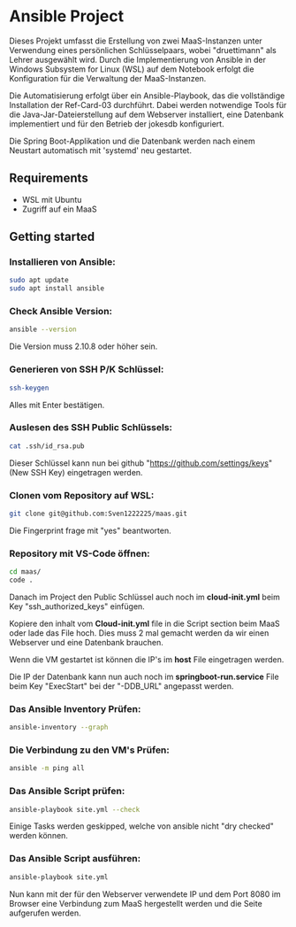 # Ansible Project

Dieses Projekt umfasst die Erstellung von zwei MaaS-Instanzen unter Verwendung eines persönlichen Schlüsselpaars, wobei "druettimann" als Lehrer ausgewählt wird. Durch die Implementierung von Ansible in der Windows Subsystem for Linux (WSL) auf dem Notebook erfolgt die Konfiguration für die Verwaltung der MaaS-Instanzen.

Die Automatisierung erfolgt über ein Ansible-Playbook, das die vollständige Installation der Ref-Card-03 durchführt. Dabei werden notwendige Tools für die Java-Jar-Dateierstellung auf dem Webserver installiert, eine Datenbank implementiert und für den Betrieb der jokesdb konfiguriert.

Die Spring Boot-Applikation und die Datenbank werden nach einem Neustart automatisch mit 'systemd' neu gestartet.

## Requirements

- WSL mit Ubuntu
- Zugriff auf ein MaaS

## Getting started

### Installieren von Ansible:
```bash
sudo apt update
sudo apt install ansible
```

### Check Ansible Version:
```bash
ansible --version
```
Die Version muss 2.10.8 oder höher sein.

### Generieren von SSH P/K Schlüssel:
```bash
ssh-keygen
```
Alles mit Enter bestätigen.

### Auslesen des SSH Public Schlüssels:
```bash
cat .ssh/id_rsa.pub
```
Dieser Schlüssel kann nun bei github "https://github.com/settings/keys" (New SSH Key) eingetragen werden.

### Clonen vom Repository auf WSL:
```bash
git clone git@github.com:Sven1222225/maas.git
```
Die Fingerprint frage mit "yes" beantworten.

### Repository mit VS-Code öffnen:
```bash
cd maas/
code .
```
Danach im Project den Public Schlüssel auch noch im **cloud-init.yml** beim Key "ssh_authorized_keys" einfügen.

Kopiere den inhalt vom **Cloud-init.yml** file in die Script section beim MaaS oder lade das File hoch. Dies muss 2 mal gemacht werden da wir einen Webserver und eine Datenbank brauchen.

Wenn die VM gestartet ist können die IP's im **host** File eingetragen werden.

Die IP der Datenbank kann nun auch noch im **springboot-run.service** File beim Key "ExecStart" bei der "-DDB_URL" angepasst werden.

### Das Ansible Inventory Prüfen:
```bash
ansible-inventory --graph
```

### Die Verbindung zu den VM's Prüfen:
```bash
ansible -m ping all
```

### Das Ansible Script prüfen:
```bash
ansible-playbook site.yml --check
```
Einige Tasks werden geskipped, welche von ansible nicht "dry checked" werden können.

### Das Ansible Script ausführen:
```bash
ansible-playbook site.yml
```
Nun kann mit der für den Webserver verwendete IP und dem Port 8080 im Browser eine Verbindung zum MaaS hergestellt werden und die Seite aufgerufen werden.
